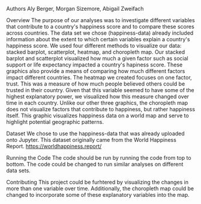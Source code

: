 Authors
     Aly Berger, Morgan Sizemore, Abigail Zweifach
     
Overview
    The purpose of our analyses was to investigate different variables that contribute to a country's happiness score and to compare these scores across countries. The data set we chose (happiness-data) already included information about the extent to which certain variables explain a country's happiness score.
    We used four different methods to visualize our data: stacked barplot, scatterplot, heatmap, and choropleth map. Our stacked barplot and scatterplot visualized how much a given factor such as social support or life expectancy impacted a country's hapiness score. These graphics also provide a means of comparing how much different factors impact different countries. The heatmap we created focuses on one factor, trust. This was a measure of how much people believed others could be trusted in their country. Given that this variable seemed to have some of the highest explanatory power, we visualized how this measure changed over time in each country.
    Unlike our other three graphics, the choropleth map does not visualize factors that contribute to happiness, but rather happiness itself. This graphic visualizes happiness data on a world map and serve to highlight potential geographic patterns.

Dataset
    We chose to use the happiness-data that was already uploaded onto Jupyter. This dataset originally came from the World Happiness Report. https://worldhappiness.report/
    
Running the Code
    The code should be run by running the code from top to bottom. The code could be changed to run similar analyses on different data sets. 
    
Contributing
    This project could be furhtered by visualizing the changes in more than one variable over time. Additionally, the choropleth map could be changed to incorporate some of these explanatory variables into the map. 